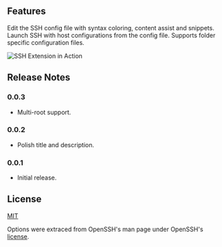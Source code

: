## Features

Edit the SSH config file with syntax coloring, content assist and snippets. Launch SSH with host configurations from the config file. Supports folder specific configuration files.

![SSH Extension in Action](https://github.com/chrmarti/vscode-ssh/raw/master/images/in_action.gif)

## Release Notes

### 0.0.3

- Multi-root support.

### 0.0.2

- Polish title and description.

### 0.0.1

- Initial release.

## License

[MIT](https://github.com/chrmarti/vscode-ssh/blob/master/LICENSE)

Options were extraced from OpenSSH's man page under OpenSSH's [license](https://github.com/chrmarti/vscode-ssh/blob/master/thirdparty/LICENSE).
